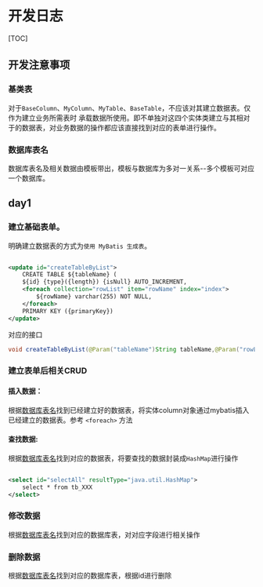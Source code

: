 # 开发日志

[TOC]

## 开发注意事项

### 基类表

对于``BaseColumn``、``MyColumn``、``MyTable``、``BaseTable``，不应该对其建立数据表。仅作为建立业务所需表时
承载数据所使用。即不单独对这四个实体类建立与其相对于的数据表，对业务数据的操作都应该直接找到对应的表单进行操作。

### <a id="dbName">数据库表名</a>

数据库表名及相关数据由模板带出，模板与数据库为多对一关系--多个模板可对应一个数据库。

## day1

### 建立基础表单。

明确建立数据表的方式为``使用 MyBatis 生成表``。

```xml

<update id="createTableByList">
    CREATE TABLE ${tableName} (
    ${id} {type}({length}) {isNull} AUTO_INCREMENT,
    <foreach collection="rowList" item="rowName" index="index">
        ${rowName} varchar(255) NOT NULL,
    </foreach>
    PRIMARY KEY ({primaryKey})
</update>
```

对应的接口

```java
void createTableByList(@Param("tableName")String tableName,@Param("rowList") List<String> rowList);
```

### 建立表单后相关CRUD

#### 插入数据：

根据[数据库表名](#dbName)找到已经建立好的数据表，将实体column对象通过mybatis插入已经建立的数据表。参考 ``<foreach>`` 方法

#### 查找数据:

根据[数据库表名](#dbName)找到对应的数据表，将要查找的数据封装成``HashMap``进行操作

```xml

<select id="selectAll" resultType="java.util.HashMap">
    select * from tb_XXX
</select>
```

### 修改数据

根据[数据库表名](#dbName)找到对应的数据库表，对对应字段进行相关操作

### 删除数据

根据[数据库表名](#dbName)找到对应的数据库表，根据id进行删除








